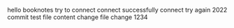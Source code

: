 hello booknotes
try to connect
connect successfully
connect try again
2022 commit
test file content change 
file change 1234